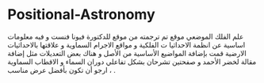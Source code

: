# Positional-Astronomy
علم الفلك الموضعي موقع تم ترجمته من موقع للدكتورة فيونا فنست و فيه معلومات اساسية عن انظمة الاحداثيا ت الفلكية و مواقع الاجرام السماوية و علاقتها بالاحداثيات الارضية
قمت بإضافة المواضيع الأساسية من الأصل و هناك بعض التعديلات مثل إضافة مقالة لخضر الأحمد و صفحتين تشرحان بشكل تفاعلي دوران السماء و الاقطاب السماوية ، ارجو أن تكون بأفضل عرض مناسب .